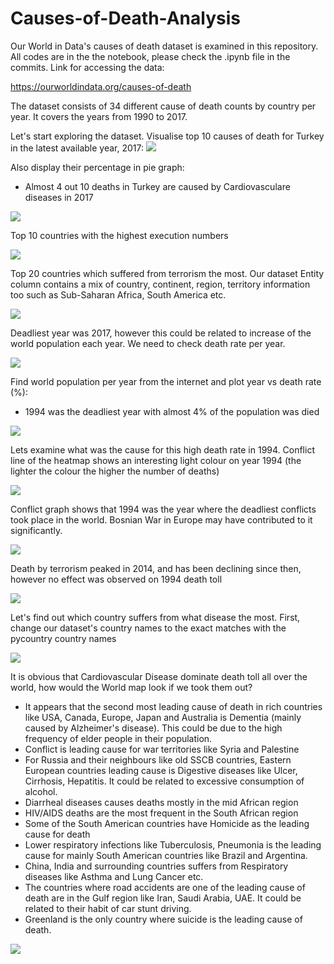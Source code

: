# Causes-of-Death-Analysis
Our World in Data's causes of death dataset is examined in this repository. All codes are in the the notebook, please check the .ipynb file in the commits. Link for accessing the data:

https://ourworldindata.org/causes-of-death

The dataset consists of 34 different cause of death counts by country per year. It covers the years from 1990 to 2017. 

Let's start exploring the dataset. Visualise top 10 causes of death for Turkey in the latest available year, 2017:
![](https://github.com/omerfarukeker/Causes-of-Death-Analysis/blob/master/Causes%20of%20Death%20Graphs/1.png)

Also display their percentage in pie graph:
* Almost 4 out 10 deaths in Turkey are caused by Cardiovasculare diseases in 2017

![](https://github.com/omerfarukeker/Causes-of-Death-Analysis/blob/master/Causes%20of%20Death%20Graphs/2.png)

Top 10 countries with the highest execution numbers

![](https://github.com/omerfarukeker/Causes-of-Death-Analysis/blob/master/Causes%20of%20Death%20Graphs/3.png)

Top 20 countries which suffered from terrorism the most. Our dataset Entity column contains a mix of country, continent, region, territory information too such as Sub-Saharan Africa, South America etc.

![](https://github.com/omerfarukeker/Causes-of-Death-Analysis/blob/master/Causes%20of%20Death%20Graphs/4.png)

Deadliest year was 2017, however this could be related to increase of the world population each year. We need to check death rate per year.

![](https://github.com/omerfarukeker/Causes-of-Death-Analysis/blob/master/Causes%20of%20Death%20Graphs/5.png)

Find world population per year from the internet and plot year vs death rate (%):
* 1994 was the deadliest year with almost 4% of the population was died

![](https://github.com/omerfarukeker/Causes-of-Death-Analysis/blob/master/Causes%20of%20Death%20Graphs/6.png)

Lets examine what was the cause for this high death rate in 1994. Conflict line of the heatmap shows an interesting light colour on year 1994 (the lighter the colour the higher the number of deaths)

![](https://github.com/omerfarukeker/Causes-of-Death-Analysis/blob/master/Causes%20of%20Death%20Graphs/7.png)

Conflict graph shows that 1994 was the year where the deadliest conflicts took place in the world. Bosnian War in Europe may have contributed to it significantly.

![](https://github.com/omerfarukeker/Causes-of-Death-Analysis/blob/master/Causes%20of%20Death%20Graphs/8.png)

Death by terrorism peaked in 2014, and has been declining since then, however no effect was observed on 1994 death toll

![](https://github.com/omerfarukeker/Causes-of-Death-Analysis/blob/master/Causes%20of%20Death%20Graphs/9.png)

Let's find out which country suffers from what disease the most. First, change our dataset's country names to the exact matches with the pycountry country names

![](https://github.com/omerfarukeker/Causes-of-Death-Analysis/blob/master/Causes%20of%20Death%20Graphs/10.PNG)

It is obvious that Cardiovascular Disease dominate death toll all over the world, how would the World map look if we took them out?

* It appears that the second most leading cause of death in rich countries like USA, Canada, Europe, Japan and Australia is Dementia (mainly caused by Alzheimer's disease). This could be due to the high frequency of elder people in their population.
* Conflict is leading cause for war territories like Syria and Palestine
* For Russia and their neighbours like old SSCB countries, Eastern European countries leading cause is Digestive diseases like Ulcer, Cirrhosis, Hepatitis. It could be related to excessive consumption of alcohol.
* Diarrheal diseases causes deaths mostly in the mid African region
* HIV/AIDS deaths are the most frequent in the South African region
* Some of the South American countries have Homicide as the leading cause for death
* Lower respiratory infections like Tuberculosis, Pneumonia is the leading cause for mainly South American countries like Brazil and Argentina.
* China, India and surrounding countries suffers from Respiratory diseases like Asthma and Lung Cancer etc.
* The countries where road accidents are one of the leading cause of death are in the Gulf region like Iran, Saudi Arabia, UAE. It could be related to their habit of car stunt driving.
* Greenland is the only country where suicide is the leading cause of death.

![](https://github.com/omerfarukeker/Causes-of-Death-Analysis/blob/master/Causes%20of%20Death%20Graphs/11.PNG)
